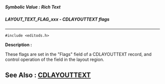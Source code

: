 ##### Symbolic Value : Rich Text
##### LAYOUT_TEXT_FLAG_xxx - CDLAYOUTTEXT flags
---
```
#include <editods.h>
```
**Description :**

These flags are set in the "Flags" field of a CDLAYOUTTEXT record, and control 
operation of the field in the layout region.

**See Also :**
[CDLAYOUTTEXT](/reference/Data/CDLAYOUTTEXT)
---
